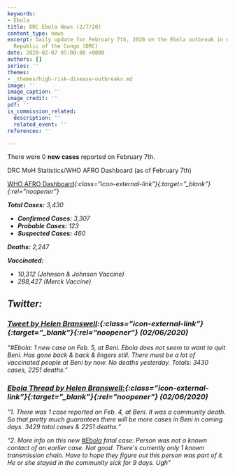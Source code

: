 ```yaml
---
keywords:
- Ebola
title: DRC Ebola News (2/7/20)
content_type: news
excerpt: Daily update for February 7th, 2020 on the Ebola outbreak in eastern Democratic
  Republic of the Congo (DRC)
date: 2020-02-07 05:00:00 +0000
authors: []
series: ''
themes:
- _themes/high-risk-disease-outbreaks.md
image: ''
image_caption: ''
image_credit: ''
pdf: ''
is_commission_related:
  description: ''
  related_event: ''
references: ''

---
```

There were 0 **new cases** reported on February 7th.

DRC MoH Statistics/WHO AFRO Dashboard (as of February 7th)

[WHO AFRO Dashboard](http://who.maps.arcgis.com/apps/opsdashboard/index.html#/e70c3804f6044652bc37cce7d8fcef6c)<i/>{:class=”icon-external-link”}{:target=”_blank”}{:rel=”noopener”}

**Total Cases:** 3,430

* **Confirmed Cases:** 3,307
* **Probable Cases:** 123
* **Suspected Cases:** 460

**Deaths:** 2,247

**Vaccinated:**

* 10,312 (Johnson & Johnson Vaccine)
* 288,427 (Merck Vaccine)

## Twitter:

### [Tweet by Helen Branswell](https://twitter.com/HelenBranswell/status/1225602642413604864):<i/>{:class=”icon-external-link”}{:target=”_blank”}{:rel=”noopener”} _(02/06/2020)_

“#Ebola: 1 new case on Feb. 5, at Beni. Ebola does not seem to want to quit Beni. Has gone back & back & lingers still. There must be a lot of vaccinated people at Beni by now. No deaths yesterday. Totals: 3430 cases, 2251 deaths.”

### [Ebola Thread by Helen Branswell:](https://twitter.com/HelenBranswell/status/1225463703098855425)<i/>{:class=”icon-external-link”}{:target=”_blank”}{:rel=”noopener”} _(02/06/2020)_

“1. There was 1 case reported on Feb. 4, at Beni. It was a community death. So that pretty much guarantees there will be more cases in Beni in coming days. 3429 total cases & 2251 deaths.”

“2. More info on this new [#Ebola](https://twitter.com/hashtag/Ebola?src=hashtag_click) fatal case: Person was not a known contact of an earlier case. Not good. There's currently only 1 known transmission chain. Have to hope they figure out this person was part of it. He or she stayed in the community sick for 9 days. Ugh”